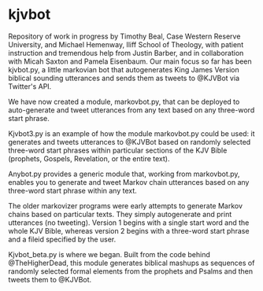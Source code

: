 # kjvbot
Repository of work in progress by Timothy Beal, Case Western Reserve University, and Michael Hemenway, Iliff School of Theology, with patient instruction and tremendous help from Justin Barber, and in collaboration with Micah Saxton and Pamela Eisenbaum. Our main focus so far has been kjvbot.py, a little markovian bot that autogenerates King James Version biblical sounding utterances and sends them as tweets to @KJVBot via Twitter's API.

We have now created a module, markovbot.py, that can be deployed to auto-generate and tweet utterances from any text based on any three-word start phrase.

Kjvbot3.py is an example of how the module markovbot.py could be used: it generates and tweets utterances to @KJVBot based on randomly selected three-word start phrases within particular sections of the KJV Bible (prophets, Gospels, Revelation, or the entire text).

Anybot.py provides a generic module that, working from markovbot.py, enables you to generate and tweet Markov chain utterances based on any three-word start phrase within any text.

The older markovizer programs were early attempts to generate Markov chains based on particular texts. They simply autogenerate and print utterances (no tweeting). Version 1 begins with a single start word and the whole KJV Bible, whereas version 2 begins with a three-word start phrase and a fileid specified by the user.

Kjvbot_beta.py is where we began. Built from the code behind @TheHigherDead, this module generates biblical mashups as sequences of randomly selected formal elements from the prophets and Psalms and then tweets them to @KJVBot.




